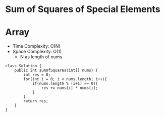 # Sum of Squares of Special Elements
# Array
* Time Complexity: O(N)
* Space Complexity: O(1)
    * N as length of nums
```
class Solution {
    public int sumOfSquares(int[] nums) {
        int res = 0;
        for(int i = 0; i < nums.length; i++){
            if(nums.length % (i+1) == 0){
                res += nums[i] * nums[i];
            }
        }
        return res;
    }
}
```